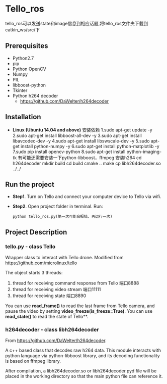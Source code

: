 # Tello_ros

tello_ros可以发送state和image信息到相应话题,将tello_ros文件夹下载到catkin_ws/src/下

## Prerequisites

- Python2.7
- pip
- Python OpenCV
- Numpy 
- PIL
- libboost-python
- Tkinter
- Python h264 decoder
    - <https://github.com/DaWelter/h264decoder>

## Installation


- **Linux (Ubuntu 14.04 and above)**
安装依赖
1.sudo apt-get update -y
2.sudo apt-get install libboost-all-dev -y
3.sudo apt-get install libavcodec-dev -y
4.sudo apt-get install libswscale-dev -y
5.sudo apt-get install python-numpy -y
6.sudo apt-get install python-matplotlib -y
7.sudo pip install opencv-python
8.sudo apt-get install python-imaging-tk
有可能还需要安装一下python-libboost，ffmpeg
安装h264
cd h264decoder
mkdir build
cd build
cmake ..
make
cp libh264decoder.so ../../

## Run the project
- **Step1**. Turn on Tello and connect your computer device to Tello via wifi.


- **Step2**. Open project folder in terminal. Run:
    
    ```
    python tello_ros.py(第一次可能会报错，再运行一次)
    ```


## Project Description

### tello.py - class Tello

Wrapper class to interact with Tello drone.
Modified from <https://github.com/microlinux/tello>

The object starts 3 threads:

 1. thread for receiving command response from Tello 端口8888
 2. thread for receiving video stream 端口11111
 3. thread for receiving state 端口8890

You can use **read_frame()** to read the last frame from Tello camera, and pause the video by setting **video_freeze(is_freeze=True)**.
You can use **read_state()** to read the state of Tello**.


### h264decoder - class libh264decoder

From <https://github.com/DaWelter/h264decoder>.

A c++ based class that decodes raw h264 data. This module interacts with python language via python-libboost library, and its decoding functionality is based on ffmpeg library. 

After compilation, a libh264decoder.so or libh264decoder.pyd file will be placed in the working directory so that the main python file can reference it. 




